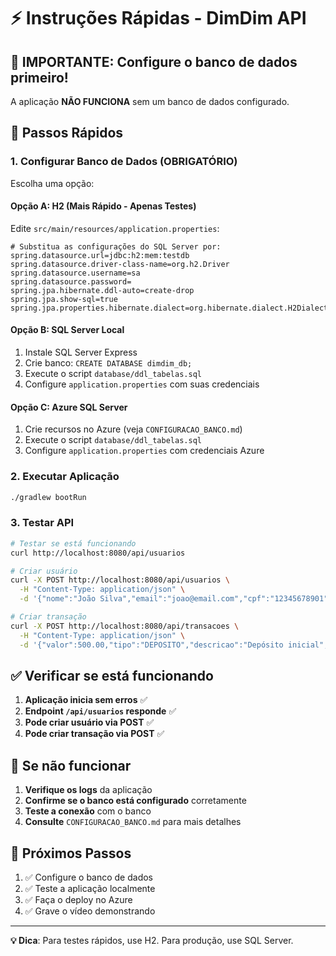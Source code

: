 # ⚡ Instruções Rápidas - DimDim API

## 🚨 IMPORTANTE: Configure o banco de dados primeiro!

A aplicação **NÃO FUNCIONA** sem um banco de dados configurado.

## 🚀 Passos Rápidos

### 1. **Configurar Banco de Dados** (OBRIGATÓRIO)
Escolha uma opção:

#### Opção A: H2 (Mais Rápido - Apenas Testes)
Edite `src/main/resources/application.properties`:
```properties
# Substitua as configurações do SQL Server por:
spring.datasource.url=jdbc:h2:mem:testdb
spring.datasource.driver-class-name=org.h2.Driver
spring.datasource.username=sa
spring.datasource.password=
spring.jpa.hibernate.ddl-auto=create-drop
spring.jpa.show-sql=true
spring.jpa.properties.hibernate.dialect=org.hibernate.dialect.H2Dialect
```

#### Opção B: SQL Server Local
1. Instale SQL Server Express
2. Crie banco: `CREATE DATABASE dimdim_db;`
3. Execute o script `database/ddl_tabelas.sql`
4. Configure `application.properties` com suas credenciais

#### Opção C: Azure SQL Server
1. Crie recursos no Azure (veja `CONFIGURACAO_BANCO.md`)
2. Execute o script `database/ddl_tabelas.sql`
3. Configure `application.properties` com credenciais Azure

### 2. **Executar Aplicação**
```bash
./gradlew bootRun
```

### 3. **Testar API**
```bash
# Testar se está funcionando
curl http://localhost:8080/api/usuarios

# Criar usuário
curl -X POST http://localhost:8080/api/usuarios \
  -H "Content-Type: application/json" \
  -d '{"nome":"João Silva","email":"joao@email.com","cpf":"12345678901"}'

# Criar transação
curl -X POST http://localhost:8080/api/transacoes \
  -H "Content-Type: application/json" \
  -d '{"valor":500.00,"tipo":"DEPOSITO","descricao":"Depósito inicial","usuarioId":1}'
```

## ✅ Verificar se está funcionando

1. **Aplicação inicia sem erros** ✅
2. **Endpoint `/api/usuarios` responde** ✅
3. **Pode criar usuário via POST** ✅
4. **Pode criar transação via POST** ✅

## 🐛 Se não funcionar

1. **Verifique os logs** da aplicação
2. **Confirme se o banco está configurado** corretamente
3. **Teste a conexão** com o banco
4. **Consulte** `CONFIGURACAO_BANCO.md` para mais detalhes

## 🎯 Próximos Passos

1. ✅ Configure o banco de dados
2. ✅ Teste a aplicação localmente
3. ✅ Faça o deploy no Azure
4. ✅ Grave o vídeo demonstrando

---

**💡 Dica**: Para testes rápidos, use H2. Para produção, use SQL Server.

